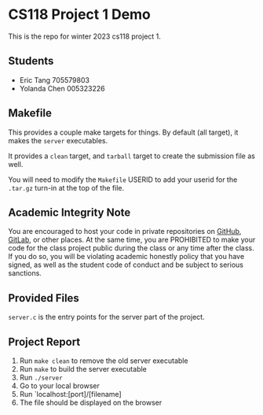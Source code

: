 # CS118 Project 1 Demo

This is the repo for winter 2023 cs118 project 1.

## Students
* Eric Tang 705579803
* Yolanda Chen 005323226

## Makefile

This provides a couple make targets for things.
By default (all target), it makes the `server` executables.

It provides a `clean` target, and `tarball` target to create the submission file as well.

You will need to modify the `Makefile` USERID to add your userid for the `.tar.gz` turn-in at the top of the file.

## Academic Integrity Note

You are encouraged to host your code in private repositories on [GitHub](https://github.com/), [GitLab](https://gitlab.com), or other places.  At the same time, you are PROHIBITED to make your code for the class project public during the class or any time after the class.  If you do so, you will be violating academic honestly policy that you have signed, as well as the student code of conduct and be subject to serious sanctions.

## Provided Files

`server.c` is the entry points for the server part of the project.

## Project Report
1. Run `make clean` to remove the old server executable
2. Run `make` to build the server executable
3. Run `./server`
4. Go to your local browser
5. Run `localhost:[port]/[filename]
6. The file should be displayed on the browser
